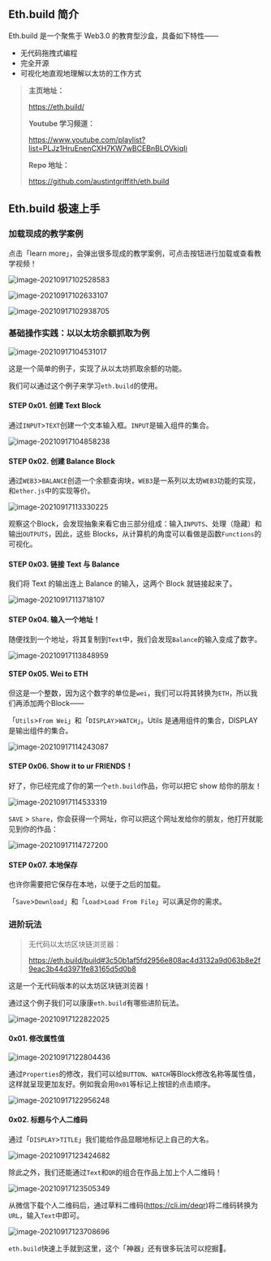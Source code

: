 ## Eth.build 简介

Eth.build 是一个聚焦于 Web3.0 的教育型沙盒，具备如下特性——

- 无代码拖拽式编程
- 完全开源
- 可视化地直观地理解以太坊的工作方式

> **主页地址：**
>
> https://eth.build/
>
> **Youtube 学习频道：**
>
> https://www.youtube.com/playlist?list=PLJz1HruEnenCXH7KW7wBCEBnBLOVkiqIi
>
> **Repo 地址：**
>
> https://github.com/austintgriffith/eth.build

## Eth.build 极速上手

### 加载现成的教学案例

点击「learn more」，会弹出很多现成的教学案例，可点击按钮进行加载或查看教学视频！

![image-20210917102528583](https://tva1.sinaimg.cn/large/008i3skNgy1gulyz5cppuj60c3039wed02.jpg)

![image-20210917102633107](https://tva1.sinaimg.cn/large/008i3skNgy1gulyz7rehbj61hc0g3gpb02.jpg)

![image-20210917102938705](https://tva1.sinaimg.cn/large/008i3skNgy1gulyza3jq4j61hb0qvn0e02.jpg)

### 基础操作实践：以以太坊余额抓取为例

![image-20210917104531017](https://tva1.sinaimg.cn/large/008i3skNgy1gulyz79y71j60os09ywet02.jpg)

这是一个简单的例子，实现了从以太坊抓取余额的功能。

我们可以通过这个例子来学习`eth.build`的使用。

#### STEP 0x01. 创建 Text Block

通过`INPUT`>`TEXT`创建一个文本输入框。`INPUT`是输入组件的集合。

![image-20210917104858238](https://tva1.sinaimg.cn/large/008i3skNgy1gulyz6qx2oj604e07gglh02.jpg)

#### STEP 0x02. 创建 Balance Block

通过`WEB3`>`BALANCE`创造一个余额查询块，`WEB3`是一系列以太坊`WEB3`功能的实现，和`ether.js`中的实现等价。

![image-20210917113330225](https://tva1.sinaimg.cn/large/008i3skNgy1gulyz324ksj605502xglf02.jpg)

观察这个Block，会发现抽象来看它由三部分组成：输入`INPUTS`、处理（隐藏）和输出`OUTPUTS`，因此，这些 Blocks，从计算机的角度可以看做是函数`Functions`的可视化。

#### STEP 0x03. 链接 Text 与 Balance

我们将 Text 的输出连上 Balance 的输入，这两个 Block 就链接起来了。

![image-20210917113718107](https://tva1.sinaimg.cn/large/008i3skNgy1gulyz4wvatj60gr0473yh02.jpg)

#### STEP 0x04. 输入一个地址！

随便找到一个地址，将其复制到`Text`中，我们会发现`Balance`的输入变成了数字。

![image-20210917113848959](https://tva1.sinaimg.cn/large/008i3skNgy1gulyz9kg4cj60gj0413yj02.jpg)

#### STEP 0x05. Wei to ETH

但这是一个整数，因为这个数字的单位是`wei`，我们可以将其转换为`ETH`，所以我们再添加两个Block——

「`Utils`>`From Wei`」和「`DISPLAY`>`WATCH`」。Utils 是通用组件的集合，DISPLAY 是输出组件的集合。

![image-20210917114243087](https://tva1.sinaimg.cn/large/008i3skNgy1gulyz858zej60rn085aad02.jpg)

#### STEP 0x06. Show it to ur FRIENDS！

好了，你已经完成了你的第一个`eth.build`作品，你可以把它 show 给你的朋友！

![image-20210917114533319](https://tva1.sinaimg.cn/large/008i3skNgy1gulyzahxbzj60bz01pa9x02.jpg)

`SAVE` > `Share`，你会获得一个网址，你可以把这个网址发给你的朋友，他打开就能见到你的作品：

![image-20210917114727200](https://tva1.sinaimg.cn/large/008i3skNgy1gulyz964j5j60m00mmq4l02.jpg)

#### STEP 0x07. 本地保存

也许你需要把它保存在本地，以便于之后的加载。

「`Save`>`Download`」和「`Load`>`Load From File`」可以满足你的需求。

### 进阶玩法

> 无代码以太坊区块链浏览器：
>
> https://eth.build/build#3c50b1af5fd2956e808ac4d3132a9d063b8e2f9eac3b44d3971fe83165d5d0b8

这是一个无代码版本的以太坊区块链浏览器！

通过这个例子我们可以康康`eth.build`有哪些进阶玩法。

![image-20210917122822025](https://tva1.sinaimg.cn/large/008i3skNgy1gulyz3nuz3j61ck0ntjv202.jpg)

#### 0x01. 修改属性值

![image-20210917122804436](https://tva1.sinaimg.cn/large/008i3skNgy1gulyz2irhij609c076jrf02.jpg)

通过`Properties`的修改，我们可以给`BUTTON`、`WATCH`等Block修改名称等属性值，这样就呈现更加友好。例如我会用`0x01`等标记上按钮的点击顺序。

![image-20210917122956248](https://tva1.sinaimg.cn/large/008i3skNgy1gulyz4jl8pj60p40brjsa02.jpg)

#### 0x02. 标题与个人二维码

通过「`DISPLAY`>`TITLE`」我们能给作品显眼地标记上自己的大名。

![image-20210917123424682](https://tva1.sinaimg.cn/large/008i3skNgy1gulyz8n1rwj60hc026t8m02.jpg)

除此之外，我们还能通过`Text`和`QR`的组合在作品上加上个人二维码！

![image-20210917123505349](https://tva1.sinaimg.cn/large/008i3skNgy1gulyz5v0ymj60bl07iglv02.jpg)

从微信下载个人二维码后，通过草料二维码(https://cli.im/deqr)将二维码转换为`URL`，输入`Text`中即可。

![image-20210917123708696](https://tva1.sinaimg.cn/large/008i3skNgy1gulyz6fe6ej60t209c75302.jpg)



`eth.build`快速上手就到这里，这个「神器」还有很多玩法可以挖掘🤩。


